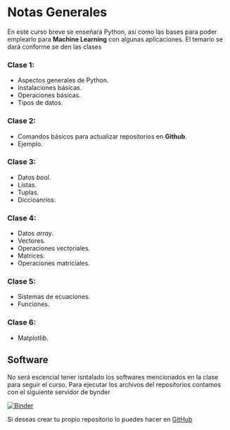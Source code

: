 # Notas Generales

En este curso breve se enseñará Python, así como las bases para poder emplearlo para **Machine Learning** con algunas aplicaciones.
El temario se dará conforme se den las clases

### **Clase 1:**
- Aspectos generales de Python.
- Instalaciones básicas.
- Operaciones básicas.
- Tipos de datos.

### **Clase 2:**
- Comandos básicos para actualizar repositorios en **Github**.
- Ejemplo.

### **Clase 3:**
- Datos *bool*.
- Listas.
- Tuplas.
- Diccioanrios.

### **Clase 4:**
- Datos *array*.
- Vectores.
- Operaciones vectoriales.
- Matrices.
- Operaciones matriciales.

### **Clase 5:**
- Sistemas de ecuaciones.
- Funciones.

### **Clase 6:**
- Matplotlib.

## Software

No será escencial tener isntalado los softwares mencionados en la clase para seguir el curso. Para ejecutar los archivos del repositorios contamos con el siguiente servidor de bynder

[![Binder](https://mybinder.org/badge_logo.svg)](https://mybinder.org/v2/gh/PhoTonycs/Curso_Intro_Python_2020_2/master)

Si deseas crear tu propio repositorio lo puedes hacer en [GitHub](http://github.com)
